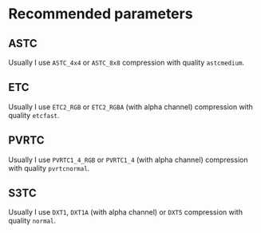 # Recommended parameters

## ASTC

Usually I use `ASTC_4x4` or `ASTC_8x8` compression with quality `astcmedium`.

## ETC

Usually I use `ETC2_RGB` or `ETC2_RGBA` (with alpha channel) compression with quality `etcfast`.

## PVRTC

Usually I use `PVRTC1_4_RGB` or `PVRTC1_4` (with alpha channel) compression with quality `pvrtcnormal`.

## S3TC

Usually I use `DXT1`, `DXT1A` (with alpha channel) or `DXT5` compression with quality `normal`.
